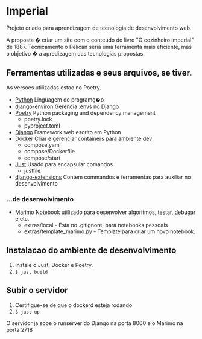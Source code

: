 # Imperial

Projeto criado para aprendizagem de tecnologia de desenvolvimento web.

A proposta � criar um site com o conteudo do livro "O cozinheiro imperial" de 1887. Tecnicamente o Pelican seria uma ferramenta mais eficiente, mas o objetivo � a apredizagem das tecnologias propostas.


## Ferramentas utilizadas e seus arquivos, se tiver.
As versoes utilizadas estao no Poetry.
- [Python](https://www.python.org/) Linguagem de programç�o
- [django-environ](https://django-environ.readthedocs.io) Gerencia .envs no Django 
- [Poetry](https://python-poetry.org/) Python packaging and dependency management
  - poetry.lock
  - pyproject.toml
- [Django](https://www.djangoproject.com/) Framework web escrito em Python
- [Docker](https://www.docker.com/) Criar e gerenciar containers para ambiente dev
  - compose.yaml
  - compose/Dockerfile
  - compose/start
- [Just](https://just.systems/) Usado para encapsular comandos
  - justfile
- [django-extensions](https://django-extensions.readthedocs.io/en/latest/) Contem commandos e ferramentas para auxiliar no desenvolvimento 

### ...de desenvolvimento
- [Marimo](https://marimo.io/) Notebook utilizado para desenvolver algoritmos, testar, debugar e etc.  
  - extras/local - Esta no .gitignore, para notebooks pessoais
  - extras/template_marimo.py - Template para criar um novo notebook.



## Instalacao do ambiente de desenvolvimento

1. Instale o Just, Docker e Poetry.
2. `$ just build`

## Subir o servidor
1. Certifique-se de que o dockerd esteja rodando
2. `$ just up` 

O servidor ja sobe o runserver do Django na porta 8000 e o Marimo na porta 2718